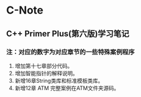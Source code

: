 # C-Note
## C++ Primer Plus(第六版)学习笔记

### 注：对应的数字为对应章节的一些特殊案例程序
1. 增加第十七章部分代码。
2. 增加智能指针的解释说明。
3. 新增16章String类库和标准模板类库。
4. 新增12章 ATM 完整案例在ATM文件夹源码。
